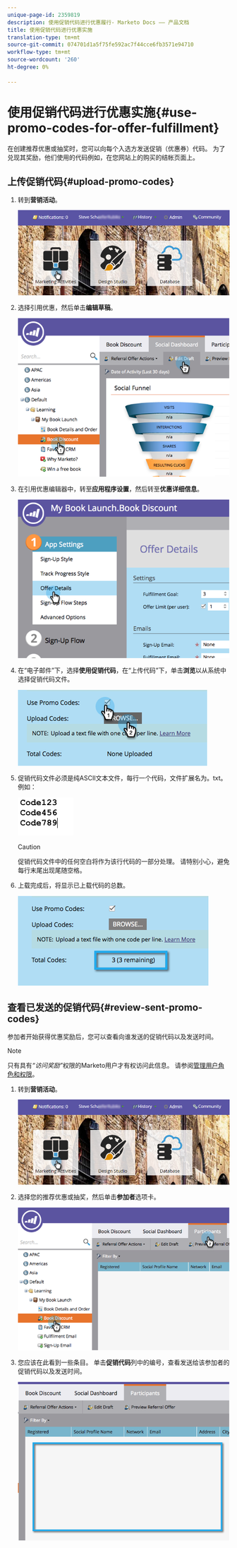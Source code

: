 ```yaml
---
unique-page-id: 2359819
description: 使用促销代码进行优惠履行- Marketo Docs —— 产品文档
title: 使用促销代码进行优惠实施
translation-type: tm+mt
source-git-commit: 074701d1a5f75fe592ac7f44cce6fb3571e94710
workflow-type: tm+mt
source-wordcount: '260'
ht-degree: 0%

---
```



# 使用促销代码进行优惠实施{#use-promo-codes-for-offer-fulfillment}

在创建推荐优惠或抽奖时，您可以向每个入选方发送促销（优惠券）代码。 为了兑现其奖励，他们使用的代码例如，在您网站上的购买的结帐页面上。

## 上传促销代码{#upload-promo-codes}

1. 转到&#x200B;**营销活动**。

   ![](assets/login-marketing-activities-2.png)

1. 选择引用优惠，然后单击&#x200B;**编辑草稿**。

   ![](assets/image2015-4-22-11-3a16-3a45.png)

1. 在引用优惠编辑器中，转至&#x200B;**应用程序设置**，然后转至&#x200B;**优惠详细信息**。

   ![](assets/image2015-4-22-11-3a23-3a39.png)

1. 在“电子邮件”下，选择&#x200B;**使用促销代码**，在“上传代码”下，单击&#x200B;**浏览**&#x200B;以从系统中选择促销代码文件。

   ![](assets/image2015-4-22-12-3a52-3a43.png)

1. 促销代码文件必须是纯ASCII文本文件，每行一个代码，文件扩展名为。txt。 例如：

   ![](assets/image2015-4-22-13-3a2-3a23.png)

   >[!CAUTION]
   >
   >促销代码文件中的任何空白将作为该行代码的一部分处理。 请特别小心，避免每行末尾出现尾随空格。

1. 上载完成后，将显示已上载代码的总数。

   ![](assets/image2015-4-22-13-3a8-3a31.png)

## 查看已发送的促销代码{#review-sent-promo-codes}

参加者开始获得优惠奖励后，您可以查看向谁发送的促销代码以及发送时间。

>[!NOTE]
>
>只有具有&#x200B;_“访问奖励”_&#x200B;权限的Marketo用户才有权访问此信息。 请参阅[管理用户角色和权限](/help/marketo/product-docs/administration/users-and-roles/managing-user-roles-and-permissions.md)。

1. 转到&#x200B;**营销活动**。

   ![](assets/login-marketing-activities-2.png)

1. 选择您的推荐优惠或抽奖，然后单击&#x200B;**参加者**&#x200B;选项卡。

   ![](assets/image2015-4-22-11-3a36-3a22.png)

1. 您应该在此看到一些条目。 单击&#x200B;**促销代码**&#x200B;列中的编号，查看发送给该参加者的促销代码以及发送时间。

   ![](assets/image2015-4-22-11-3a36-3a43.png)
